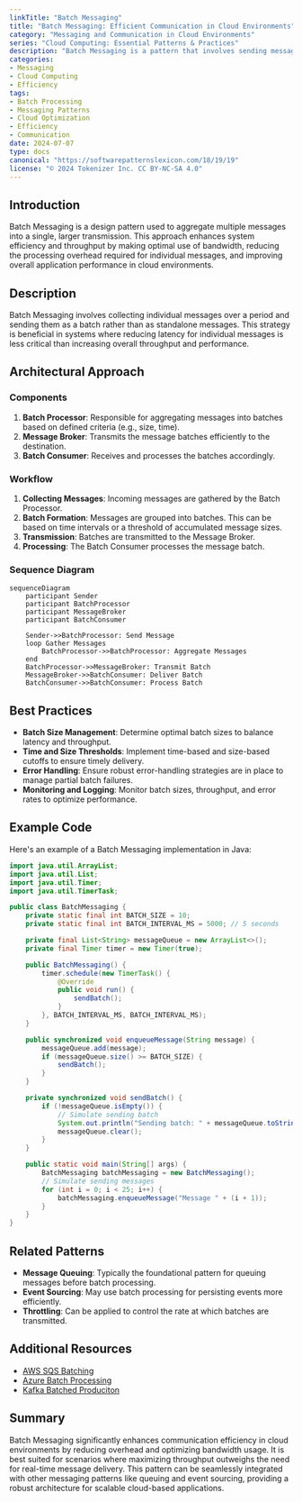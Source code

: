 ```yaml
---
linkTitle: "Batch Messaging"
title: "Batch Messaging: Efficient Communication in Cloud Environments"
category: "Messaging and Communication in Cloud Environments"
series: "Cloud Computing: Essential Patterns & Practices"
description: "Batch Messaging is a pattern that involves sending messages in grouped batches to improve efficiency and optimize resource usage within cloud environments."
categories:
- Messaging
- Cloud Computing
- Efficiency
tags:
- Batch Processing
- Messaging Patterns
- Cloud Optimization
- Efficiency
- Communication
date: 2024-07-07
type: docs
canonical: "https://softwarepatternslexicon.com/18/19/19"
license: "© 2024 Tokenizer Inc. CC BY-NC-SA 4.0"
---
```


## Introduction

Batch Messaging is a design pattern used to aggregate multiple messages into a single, larger transmission. This approach enhances system efficiency and throughput by making optimal use of bandwidth, reducing the processing overhead required for individual messages, and improving overall application performance in cloud environments.

## Description

Batch Messaging involves collecting individual messages over a period and sending them as a batch rather than as standalone messages. This strategy is beneficial in systems where reducing latency for individual messages is less critical than increasing overall throughput and performance.

## Architectural Approach

### Components

1. **Batch Processor**: Responsible for aggregating messages into batches based on defined criteria (e.g., size, time).
2. **Message Broker**: Transmits the message batches efficiently to the destination.
3. **Batch Consumer**: Receives and processes the batches accordingly.

### Workflow

1. **Collecting Messages**: Incoming messages are gathered by the Batch Processor.
2. **Batch Formation**: Messages are grouped into batches. This can be based on time intervals or a threshold of accumulated message sizes.
3. **Transmission**: Batches are transmitted to the Message Broker.
4. **Processing**: The Batch Consumer processes the message batch.

### Sequence Diagram

```mermaid
sequenceDiagram
    participant Sender
    participant BatchProcessor
    participant MessageBroker
    participant BatchConsumer
    
    Sender->>BatchProcessor: Send Message
    loop Gather Messages
        BatchProcessor->>BatchProcessor: Aggregate Messages
    end
    BatchProcessor->>MessageBroker: Transmit Batch
    MessageBroker->>BatchConsumer: Deliver Batch
    BatchConsumer->>BatchConsumer: Process Batch
```

## Best Practices

- **Batch Size Management**: Determine optimal batch sizes to balance latency and throughput.
- **Time and Size Thresholds**: Implement time-based and size-based cutoffs to ensure timely delivery.
- **Error Handling**: Ensure robust error-handling strategies are in place to manage partial batch failures.
- **Monitoring and Logging**: Monitor batch sizes, throughput, and error rates to optimize performance.

## Example Code

Here's an example of a Batch Messaging implementation in Java:

```java
import java.util.ArrayList;
import java.util.List;
import java.util.Timer;
import java.util.TimerTask;

public class BatchMessaging {
    private static final int BATCH_SIZE = 10;
    private static final int BATCH_INTERVAL_MS = 5000; // 5 seconds

    private final List<String> messageQueue = new ArrayList<>();
    private final Timer timer = new Timer(true);

    public BatchMessaging() {
        timer.schedule(new TimerTask() {
            @Override
            public void run() {
                sendBatch();
            }
        }, BATCH_INTERVAL_MS, BATCH_INTERVAL_MS);
    }

    public synchronized void enqueueMessage(String message) {
        messageQueue.add(message);
        if (messageQueue.size() >= BATCH_SIZE) {
            sendBatch();
        }
    }

    private synchronized void sendBatch() {
        if (!messageQueue.isEmpty()) {
            // Simulate sending batch
            System.out.println("Sending batch: " + messageQueue.toString());
            messageQueue.clear();
        }
    }

    public static void main(String[] args) {
        BatchMessaging batchMessaging = new BatchMessaging();
        // Simulate sending messages
        for (int i = 0; i < 25; i++) {
            batchMessaging.enqueueMessage("Message " + (i + 1));
        }
    }
}
```

## Related Patterns

- **Message Queuing**: Typically the foundational pattern for queuing messages before batch processing.
- **Event Sourcing**: May use batch processing for persisting events more efficiently.
- **Throttling**: Can be applied to control the rate at which batches are transmitted.

## Additional Resources

- [AWS SQS Batching](https://docs.aws.amazon.com/AWSSimpleQueueService/latest/SQSDeveloperGuide/using-send-message-batch.html)
- [Azure Batch Processing](https://docs.microsoft.com/en-us/azure/batch/)
- [Kafka Batched Produciton](https://kafka.apache.org/documentation/streams/)

## Summary

Batch Messaging significantly enhances communication efficiency in cloud environments by reducing overhead and optimizing bandwidth usage. It is best suited for scenarios where maximizing throughput outweighs the need for real-time message delivery. This pattern can be seamlessly integrated with other messaging patterns like queuing and event sourcing, providing a robust architecture for scalable cloud-based applications.
